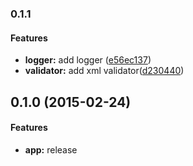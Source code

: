 ### 0.1.1

#### Features

* **logger:** add logger ([e56ec137](https://github.com/packsaddle/ruby-saddler/commit/e56ec137327fb0fe211d2379bad670313a45a5db))
* **validator:** add xml validator([d230440](https://github.com/packsaddle/ruby-saddler/commit/d230440d5dfc09bffb6553e37ef6a5a0fbe0cf47))

## 0.1.0 (2015-02-24)


#### Features

* **app:** release
